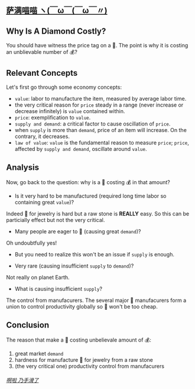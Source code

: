 ## [萨满喵喵 ヽ(￣ω￣(￣ω￣〃)](https://emlvirus.github.io/)

## Why Is A Diamond Costly?

You should have witness the price tag on a 💎. The point is why it is costing an unblievable number of 💰?

## Relevant Concepts

Let's first go through some economy concepts:

* `value`: labor to manufacture the item, measured by average labor time.
* the very critical reason for `price` steady in a range (never increase or decrease infinitely) is `value` contained within.
* `price`: exemplification to `value`.
* `supply and demand`: a critical factor to cause oscillation of `price`.
* when `supply` is more than `demand`, price of an item will increase. On the contrary, it decreases.
* `law of value`: `value` is the fundamental reason to measure `price`; `price`, affected by `supply and demand`, oscillate around `value`.

## Analysis

Now, go back to the question: why is a 💎 costing 💰 in that amount?

* Is it very hard to be manufactured (required long time labor so containing great `value`)?

Indeed 💎 for jewelry is hard but a raw stone is **REALLY** easy. So this can be particially effect but not the very critical.

* Many people are eager to 💎 (causing great `demand`)?

Oh undoubtfully yes!

* But you need to realize this won't be an issue if `supply` is enough.

* Very rare (causing insufficient `supply` to `demand`)?

Not really on planet Earth.

* What is causing insufficient `supply`?

The control from manufacurers. The several major 💎 manufacurers form a union to control productivity globally so 💎 won't be too cheap.

## Conclusion

The reason that make a 💎 costing unbelievale amount of 💰:

1. great market `demand`
2. hardness for manufacture 💎 for jewelry from a raw stone
3. (the very critical one) productivity control from manufacurers

###### [啊啦 乃手滑了](..\homepage.html#table-of-contents)

